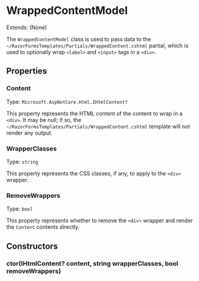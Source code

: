 ﻿# WrappedContentModel
Extends: (None)

The `WrappedContentModel` class is used to pass data to the `~/RazorFormsTemplates/Partials/WrappedContent.cshtml` partial, which is used to optionally wrap `<label>` and `<input>` tags in a `<div>`.

## Properties

### Content
Type: `Microsoft.AspNetCore.Html.IHtmlContent?`

This property represents the HTML content of the content to wrap in a `<div>`. It may be null; if so, the `~/RazorFormsTemplates/Partials/WrappedContent.cshtml` template will not render any output.

### WrapperClasses
Type: `string`

This property represents the CSS classes, if any, to apply to the `<div>` wrapper.

### RemoveWrappers
Type: `bool`

This property represents whether to remove the `<div>` wrapper and render the `Content` contents directly.

## Constructors

### ctor(IHtmlContent? content, string wrapperClasses, bool removeWrappers)
